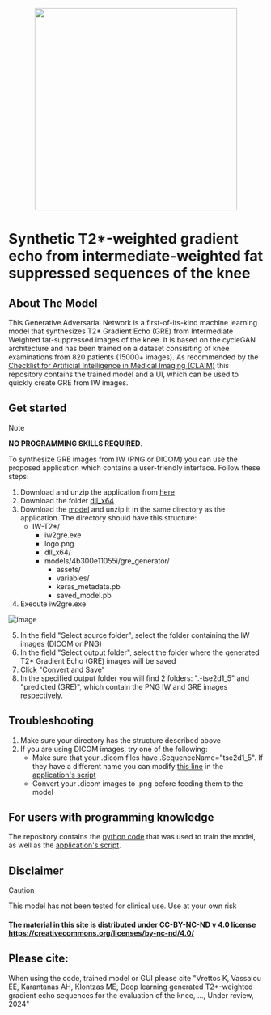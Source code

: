 <p align="center">
    <img width="400" src="https://github.com/user-attachments/assets/1d0d21f4-d0e5-464f-bb5d-17dbf068bfa5">
</p>

# Synthetic T2*-weighted gradient echo from intermediate-weighted fat suppressed sequences of the knee 

## About The Model
This Generative Adversarial Network is a first-of-its-kind machine learning model that synthesizes T2* Gradient Echo (GRE) from Intermediate Weighted fat-suppressed images of the knee. It is based on the cycleGAN architecture and has been trained on a dataset consisiting of knee examinations from 820 patients (15000+ images). As recommended by the [Checklist for Artificial Intelligence in Medical Imaging (CLAIM)](https://pubs.rsna.org/page/ai/claim) this repository contains the trained model and a UI, which can be used to quickly create GRE from IW images.

## Get started 
> [!NOTE]
> **NO PROGRAMMING SKILLS REQUIRED**.

To synthesize GRE images from IW (PNG or DICOM) you can use the proposed application which contains a user-friendly interface. Follow these steps:
1. Download and unzip the application from [here](https://1drv.ms/u/s!AvQ0hEwrvy_CgiQfp3nnthIjpZAp?e=qHQcNv)
2. Download the folder [dll_x64](dll_x64)
3. Download the [model](/models) and unzip it in the same directory as the application. The directory should have this structure:
   - IW-T2*/
     - iw2gre.exe
     - logo.png
     - dll_x64/
     - models/4b300e11055i/gre_generator/
       - assets/
       - variables/
       - keras_metadata.pb
       - saved_model.pb 
4. Execute iw2gre.exe

![image](https://github.com/user-attachments/assets/f077b5a0-58b8-48e6-8a19-2b804a8d3dd0)

5. In the field "Select source folder", select the folder containing the IW images (DICOM or PNG)
6. In the field "Select output folder", select the folder where the generated T2* Gradient Echo (GRE) images will be saved
7. Click "Convert and Save"
8. In the specified output folder you will find 2 folders: ".-tse2d1_5" and "predicted (GRE)", which contain the PNG IW and GRE images respectively.

## Troubleshooting
1. Make sure your directory has the structure described above
2. If you are using DICOM images, try one of the following:
   - Make sure that your .dicom files have .SequenceName="tse2d1_5". If they have a different name you can modify [this line](https://github.com/konstvr/IWtoGRE-cycleGAN/blob/f57dab8c398e17828958e4318edb9278778f92e1/iw2gre.py#L185) in the [application's script](iw2gre.py)
   - Convert your .dicom images to .png before feeding them to the model

## For users with programming knowledge
The repository contains the [python code](iw2gre-train.ipynb) that was used to train the model, as well as the [application's script](iw2gre.py). 

## Disclaimer
>[!CAUTION] 
>This model has not been tested for clinical use. Use at your own risk
#### The material in this site is distributed under CC-BY-NC-ND v 4.0 license https://creativecommons.org/licenses/by-nc-nd/4.0/

## Please cite:
When using the code, trained model or GUI please cite "Vrettos K, Vassalou EE, Karantanas AH, Klontzas ME, Deep learning generated T2*-weighted gradient echo sequences for the evaluation of the knee, ..., Under review, 2024"
